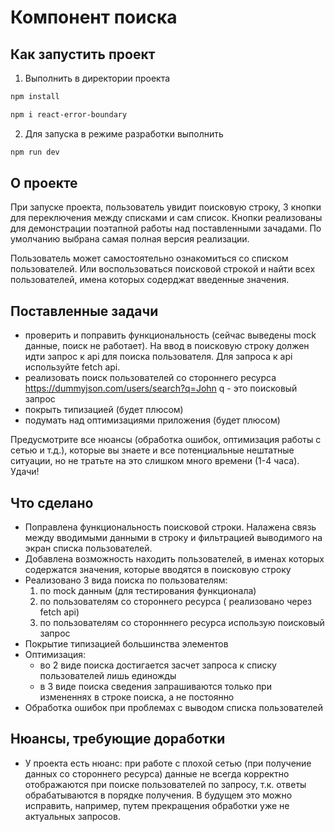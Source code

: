 # Компонент поиска

## Как запустить проект

1. Выполнить в директории проекта

```bash
npm install
```

```bash
npm i react-error-boundary
```

2. Для запуска в режиме разработки выполнить

```bash
npm run dev
```

## О проекте
При запуске проекта, пользователь увидит поисковую строку, 3 кнопки для переключения между списками и сам список.
Кнопки реализованы для демонстрации поэтапной работы над поставленными зачадами. По умолчанию выбрана самая полная версия реализации.

Пользователь может самостоятельно ознакомиться со списком пользователей. Или воспользоваться поисковой строкой и найти всех пользователей, имена которых содерджат введенные значения.

## Поставленные задачи
- проверить и поправить функциональность (сейчас выведены mock данные, поиск не работает).
  На ввод в поисковую строку должен идти запрос к api для поиска пользователя.
  Для запроса к api используйте fetch api.
- реализовать поиск пользователей со стороннего ресурса https://dummyjson.com/users/search?q=John
  q - это поисковый запрос
- покрыть типизацией (будет плюсом)
- подумать над оптимизациями приложения (будет плюсом)

Предусмотрите все нюансы (обработка ошибок, оптимизация работы с сетью и т.д.), которые вы знаете и все потенциальные нештатные ситуации, но не тратьте на это слишком много времени (1-4 часа).
Удачи!

## Что сделано
- Поправлена функциональность поисковой строки. Налажена связь между вводимыми данными в строку и фильтрацией выводимого на экран списка пользователей.
- Добавлена возможность находить пользователей, в именах которых содержатся значения, которые вводятся в поисковую строку
- Реализовано 3 вида поиска по пользователям:
  1) по mock данным (для тестирования функционала)
  2) по пользователям со стороннего ресурса ( реализовано через fetch api)
  3) по пользователям со сторонннего ресурса использую поисковый запрос
- Покрытие типизацией большинства элементов
- Оптимизация:
  + во 2 виде поиска достигается засчет запроса к списку пользователей лишь единожды
  + в 3 виде поиска сведения запрашиваются только при измененнях в строке поиска, а не постоянно
- Обработка ошибок при проблемах с выводом списка пользователей

## Нюансы, требующие доработки
- У проекта есть нюанс: при работе с плохой сетью (при получение данных со стороннего ресурса) данные не всегда корректно отображаются при поиске пользователей по запросу, т.к. ответы обрабатываются в порядке получения. В будущем это можно исправить, например, путем прекращения обработки уже не актуальных запросов.
